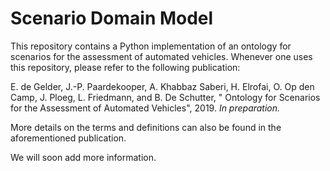 # Scenario Domain Model

This repository contains a Python implementation of an ontology for scenarios for the assessment of automated vehicles. Whenever one uses this repository, please refer to the following publication:

E. de Gelder, J.-P. Paardekooper, A. Khabbaz Saberi, H. Elrofai, O. Op den Camp, J. Ploeg, L. Friedmann, and B. De Schutter, " Ontology for Scenarios for the Assessment of Automated Vehicles", 2019. *In preparation.*

More details on the terms and definitions can also be found in the aforementioned publication. 

We will soon add more information.
